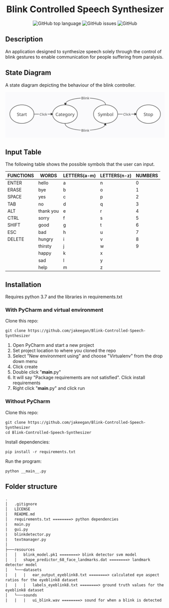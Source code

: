 <h1 align="center"> Blink Controlled Speech Synthesizer </h1>

<p align="center">
<img alt="GitHub top language" src="https://img.shields.io/github/languages/top/jakeegan/blink-controlled-speech-synthesizer">
<img alt="GitHub issues" src="https://img.shields.io/github/issues/jakeegan/blink-controlled-speech-synthesizer">
<img alt="GitHub" src="https://img.shields.io/github/license/jakeegan/Blink-Controlled-Speech-Synthesizer">
</p>

## Description
An application designed to synthesize speech solely through the control of blink gestures to enable communication for people suffering from paralysis.

## State Diagram
A state diagram depicting the behaviour of the blink controller.

![State Diagram](resources/state_diagram.png)

## Input Table
The following table shows the possible symbols that the user can input.

| FUNCTIONS | WORDS     | LETTERS(a-m) | LETTERS(n-z) | NUMBERS |
|-----------|-----------|--------------|--------------|---------|
| ENTER     | hello     | a            | n            | 0       |
| ERASE     | bye       | b            | o            | 1       |
| SPACE     | yes       | c            | p            | 2       |
| TAB       | no        | d            | q            | 3       |
| ALT       | thank you | e            | r            | 4       |
| CTRL      | sorry     | f            | s            | 5       |
| SHIFT     | good      | g            | t            | 6       |
| ESC       | bad       | h            | u            | 7       |
| DELETE    | hungry    | i            | v            | 8       |
|           | thirsty   | j            | w            | 9       |
|           | happy     | k            | x            |         |
|           | sad       | l            | y            |         |
|           | help      | m            | z            |         |

## Installation
Requires python 3.7 and the libraries in requirements.txt

### With PyCharm and virtual environment
Clone this repo:
```
git clone https://github.com/jakeegan/Blink-Controlled-Speech-Synthesizer
```
1. Open PyCharm and start a new project
2. Set project location to where you cloned the repo
3. Select "New environment using" and choose "Virtualenv" from the drop down menu
4. Click create
5. Double click "__main__.py"
6. It will say "Package requirements are not satisfied". Click install requirements
7. Right click "__main__.py" and click run

### Without PyCharm
Clone this repo:
```
git clone https://github.com/jakeegan/Blink-Controlled-Speech-Synthesizer
cd Blink-Controlled-Speech-Synthesizer
```
Install dependencies:
```
pip install -r requirements.txt
```
Run the program:
```
python __main__.py 
```

## Folder structure
```
.
│   .gitignore
│   LICENSE
│   README.md
│   requirements.txt ========> python dependencies
|   main.py
|   gui.py
|   blinkdetector.py
|   textmanager.py
│
├───resources
│   │   blink_model.pk1 ========> blink detector svm model
│   │   shape_predictor_68_face_landmarks.dat ========> landmark detector model
│   └───datasets
|   |   |   ear_output_eyeblink8.txt ========> calculated eye aspect ratios for the eyeblink8 dataset
|   |   |   labels_eyeblink8.txt ========> ground truth values for the eyeblink8 dataset
│   └───sounds
|   |   |   ui_blink.wav ========> sound for when a blink is detected
```
